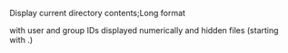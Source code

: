 Display current directory contents;Long format

with user and group IDs displayed numerically and hidden files (starting with .)
